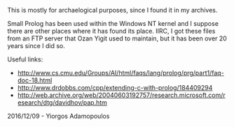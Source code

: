 This is mostly for archaelogical purposes, since I found it in my archives.

Small Prolog has been used within the Windows NT kernel and I suppose there
are other places where it has found its place. IIRC, I got these files from
an FTP server that Ozan Yigit used to maintain, but it has been over 20 years
since I did so.

Useful links:

- http://www.cs.cmu.edu/Groups/AI/html/faqs/lang/prolog/prg/part1/faq-doc-18.html
- http://www.drdobbs.com/cpp/extending-c-with-prolog/184409294
- http://web.archive.org/web/20040603192757/research.microsoft.com/research/dtg/davidhov/pap.htm

2016/12/09 - Yiorgos Adamopoulos
